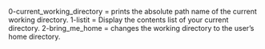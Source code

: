 0-current_working_directory = prints the absolute path name of the current working directory.
1-listit = Display the contents list of your current directory.
2-bring_me_home = changes the working directory to the user’s home directory.

